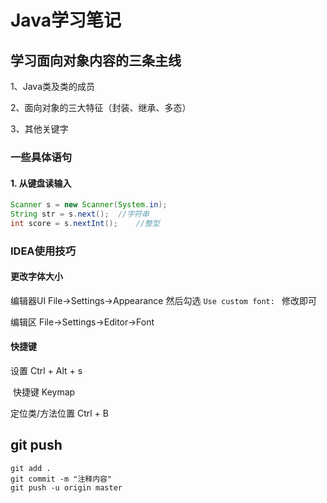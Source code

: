 # Java学习笔记

## 学习面向对象内容的三条主线

1、Java类及类的成员

2、面向对象的三大特征（封装、继承、多态）

3、其他关键字





### 一些具体语句

#### 1. 从键盘读输入

```java
Scanner s = new Scanner(System.in);
String str = s.next();	//字符串
int score = s.nextInt();	//整型
```





### IDEA使用技巧

#### 更改字体大小

编辑器UI File->Settings->Appearance 然后勾选 `Use custom font: ` 修改即可

编辑区 File->Settings->Editor->Font



#### 快捷键

设置 Ctrl + Alt + s

​	快捷键 Keymap

定位类/方法位置 Ctrl + B



## git push

```git
git add .
git commit -m "注释内容"
git push -u origin master
```

